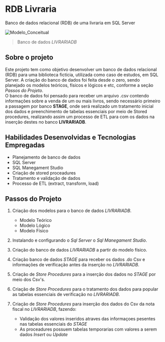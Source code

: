 # RDB Livraria
Banco de dados relacional (RDB) de uma livraria em SQL Server

![Modelo_Conceitual](https://github.com/DougAugSilva/RDB_Livraria/blob/main/modelo_conceitual/RDB_Livrariamodelo_conceitual%20Diagrama%20Biblioteca%20RDB%20(modelo%203).png)
> Banco de dados *LIVRARIADB*


## Sobre o projeto
Este projeto tem como objetivo desenvolver um banco de dados relacional (RDB) para uma biblioteca fictícia, utilizada como caso de estudos, em SQL Server. A criação do banco de dados foi feita desde o zero, sendo planejado os modelos teóricos, físicos e lógicos e  etc, conforme a seção *Passos do Projeto*. <br>
O banco de dados foi pensado para receber um arquivo .csv contendo informações sobre a venda de um ou mais livros, sendo necessário primeiro a passagem por banco **STAGE**, onde será realizado um tratamento inicial dos dados e preenchimento de tabelas essenciais por meio de Stored procedures, realizando assim um processo de ETL para com os dados na inserção destes no banco **LIVRARIADB**.

## Habilidades Desenvolvidas e Tecnologias Empregadas
- Planejamento de banco de dados
- SQL Server
- SQL Manegament Studio
- Criação de stored proceadures
- Tratamento e validação de dados
- Processo de ETL (extract, transform, load)

## Passos do Projeto
1. Criação dos modelos para o banco de dados *LIVRARIADB*.  
   - Modelo Teórico
   - Modelo Lógico
   - Modelo Físico

2. Instalando e configurando o *Sql Server* o *Sql Manegament Studio*.
  
3. Criação do banco de dados *LIVRARIADB* a partir do modelo físico.
  
4. Criação banco de dados *STAGE* para receber os dados .do Csv e informações de verificação antes da inserção no *LIVRARIADB*.
  
5. Criação de *Store Procedures* para a inserção dos dados no *STAGE* por meio dos Csv's.
  
6. Criação de *Store Procedures* para o tratamento dos dados para popular as tabelas essenciais de verificação no *LIVRARIADB*.

7. Criação de *Store Procedures* para inserção dos dados do Csv da nota fiscal no *LIVRARIADB*, fazendo:
   - Validação dos valores inseridos atraves das informaçoes pesentes nas tabelas essenciais do *STAGE*
   - As proceadures possuem tabelas temporarias com valores a serem dados *Insert* ou *Update*
